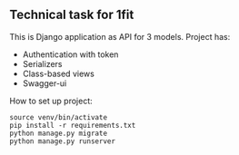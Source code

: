 ## Technical task for 1fit

This is Django application as API for 3 models.
Project has:
- Authentication with token
- Serializers
- Class-based views
- Swagger-ui

How to set up project:
```
source venv/bin/activate
pip install -r requirements.txt
python manage.py migrate
python manage.py runserver
```
